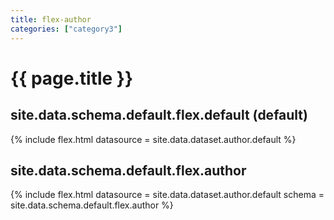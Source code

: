 ```yaml
---
title: flex-author
categories: ["category3"]
---
```

<!--v1.2.121 pages/includes/flex-author.md-->

# {{ page.title }}

## site.data.schema.default.flex.default (default)

{% include flex.html datasource = site.data.dataset.author.default %}

## site.data.schema.default.flex.author

{% include flex.html datasource = site.data.dataset.author.default schema = site.data.schema.default.flex.author %}
